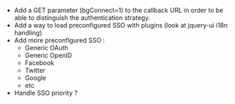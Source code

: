 
* Add a GET parameter (bgConnect=1) to the callback URL in order to be able
  to distinguish the authentication strategy.
* Add a way to load preconfigured SSO with plugins (look at jquery-ui i18n handling)
* Add more preconfigured SSO :
  * Generic OAuth
  * Generic OpenID
  * Facebook
  * Twitter
  * Google
  * etc
* Handle SSO priority ?
